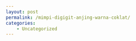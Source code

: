 ```yaml
---
layout: post
permalink: /mimpi-digigit-anjing-warna-coklat/
categories:
    - Uncategorized
---
```


